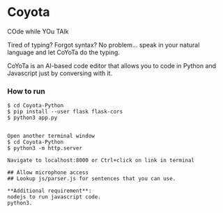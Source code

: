 # Coyota
COde while YOu TAlk

Tired of typing? Forgot syntax? No problem... speak in your natural language and let CoYoTa do the typing.

CoYoTa is an AI-based code editor that allows you to code in Python and Javascript just by conversing with it.



### How to run

```
$ cd Coyota-Python
$ pip install --user flask flask-cors
$ python3 app.py


Open another terminal window
$ cd Coyota-Python
$ python3 -m http.server

Navigate to localhost:8000 or Ctrl+click on link in terminal

## Allow microphone access
## Lookup js/parser.js for sentences that you can use.

**Additional requirement**:
nodejs to run javascript code.
python3.

